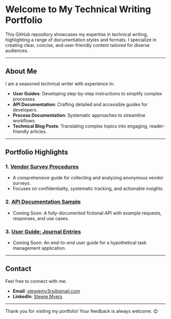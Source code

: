 # Welcome to My Technical Writing Portfolio

This GitHub repository showcases my expertise in technical writing, highlighting a range of documentation styles and formats. I specialize in creating clear, concise, and user-friendly content tailored for diverse audiences.

---

## **About Me**

I am a seasoned technical writer with experience in:
- **User Guides**: Developing step-by-step instructions to simplify complex processes.
- **API Documentation**: Crafting detailed and accessible guides for developers.
- **Process Documentation**: Systematic approaches to streamline workflows.
- **Technical Blog Posts**: Translating complex topics into engaging, reader-friendly articles.

---

## **Portfolio Highlights**

### 1. [Vendor Survey Procedures](./survey_procedures.md)
- A comprehensive guide for collecting and analyzing anonymous vendor surveys.
- Focuses on confidentiality, systematic tracking, and actionable insights.

### 2. [API Documentation Sample](#)
- Coming Soon: A fully-documented fictional API with example requests, responses, and use cases.

### 3. [User Guide: Journal Entries](#)
- Coming Soon: An end-to-end user guide for a hypothetical task management application.

---

## **Contact**

Feel free to connect with me:
- **Email**: [stewiemy3rs@gmail.com](mailto:stewiemy3rs@gmail.com)
- **LinkedIn**: [Stewie Myers]([#](https://www.linkedin.com/in/mary-stuart-m-295710249/))

---

Thank you for visiting my portfolio! Your feedback is always welcome. 😊
